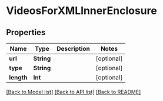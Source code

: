 # VideosForXMLInnerEnclosure

## Properties
Name | Type | Description | Notes
------------ | ------------- | ------------- | -------------
**url** | **String** |  | [optional] 
**type** | **String** |  | [optional] 
**length** | **Int** |  | [optional] 

[[Back to Model list]](../README.md#documentation-for-models) [[Back to API list]](../README.md#documentation-for-api-endpoints) [[Back to README]](../README.md)


